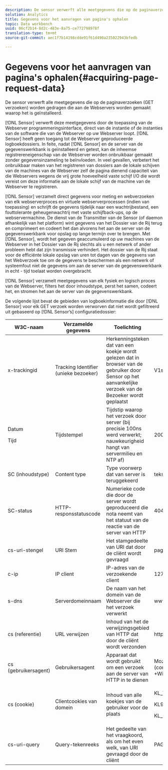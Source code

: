 ```yaml
---
description: De sensor verwerft alle meetgegevens die op de paginaverzoeken (GET verzoeken) worden gedragen die aan de Webservers worden gemaakt waarop het is geïnstalleerd.
solution: Analytics
title: Gegevens voor het aanvragen van pagina's ophalen
topic: Data workbench
uuid: 06cf2b14-8d2c-483e-8a75-ce772798978f
translation-type: tm+mt
source-git-commit: aec1f7b14198cdde91f61d490a235022943bfedb

---
```



# Gegevens voor het aanvragen van pagina&#39;s ophalen{#acquiring-page-request-data}

De sensor verwerft alle meetgegevens die op de paginaverzoeken (GET verzoeken) worden gedragen die aan de Webservers worden gemaakt waarop het is geïnstalleerd.

[!DNL Sensor] verwerft deze meetgegevens door de toepassing van de Webserver programmeringsinterface, direct van de instantie of de instanties van de software die van de Webserver op uw Webserver loopt. [!DNL Sensor] heeft geen toegang tot de Webserver geproduceerde logboekdossiers. In feite, nadat [!DNL Sensor] en de server van de gegevenswerkbank is geïnstalleerd en getest, kan de inheemse registrereneigenschap van de Webserver worden onbruikbaar gemaakt zonder gegevensinzameling te beïnvloeden. In veel gevallen, verbetert het onbruikbaar maken van het registreren van dossiers aan de lokale schijven van de machines van de Webserver zelf de pagina dienend capaciteit van die Webservers wegens de vrij grote hoeveelheid vaste schijf I/O die wordt vereist om deze informatie aan de lokale schijf van de machine van de Webserver te registreren.

[!DNL Sensor] verzamelt direct gegevens voor meting en webverzoeken van elk webserverproces en virtuele webserverprocessen (indien van toepassing) en schrijft de gegevens tijdelijk naar een wachtrijbestand, een fouttolerante geheugenwachtrij met vaste schijfback-ups, op de webservermachine. De dienst van de Transmitter van de Sensor (of daemon afhankelijk van het platform) wint gegevens van het Dossier van de Rij terug en comprimeert en codeert het dan alvorens het aan de server van de gegevenswerkbank voor opslag op lange termijn over te brengen. Met [!DNL Sensor], wordt het gegeven geaccumuleerd op uw machines van de Webserver in het Dossier van de Rij slechts als u een netwerk of ander probleem hebt dat zijn transmissie verhindert. Het dossier van de Rij staat voor de efficiënte lokale opslag van uren tot dagen van de gegevens van het Webverzoek toe om de gegevens te beschermen als een netwerk of systeemfout niet de gegevens om aan de server van de gegevenswerkbank in echt - tijd toelaat worden overgebracht.

[!DNL Sensor] verzamelt meetgegevens van elk fysiek en logisch proces van de Webserver, filters het door inhoudstype, perst het samen, codeert het, en stromen het aan de server van de gegevenswerkbank.

De volgende lijst bevat de gebieden van logboekinformatie die door [!DNL Sensor] voor elk GET verzoek worden verworven dat niet wordt gefiltreerd uit gebaseerd op [!DNL Sensor’s] configuratiedossier:

<table id="table_5F65474150EC41648B35D0B031FB9B15"> 
 <thead> 
  <tr> 
   <th colname="col1" class="entry"> W3C-naam </th> 
   <th colname="col2" class="entry"> Verzamelde gegevens </th> 
   <th colname="col3" class="entry"> Toelichting </th> 
   <th colname="col4" class="entry"> Toelichting </th> 
  </tr> 
 </thead>
 <tbody> 
  <tr> 
   <td colname="col1"> x-trackingid </td> 
   <td colname="col2"> Tracking Identifier (unieke bezoeker) </td> 
   <td colname="col3"> Herkenningsteken dat van een koekje wordt gelezen dat in browser van de gebruiker door <span class="wintitle"> </span> Sensor op het aanvankelijke verzoek van de Bezoeker wordt geplaatst </td> 
   <td colname="col4"> V1st=3C94007B4E01F9C2 </td> 
  </tr> 
  <tr> 
   <td colname="col1"> <p>Datum </p> <p>Tijd </p> </td> 
   <td colname="col2"> Tijdstempel </td> 
   <td colname="col3"> Tijdstip waarop het verzoek door server (bij precisie 100ns werd verwerkt; nauwkeurigheid hangt van servermilieu en NTP af) </td> 
   <td colname="col4"> 2002-11-21 17:21:45.123 </td> 
  </tr> 
  <tr> 
   <td colname="col1"> SC (inhoudstype) </td> 
   <td colname="col2"> Content type </td> 
   <td colname="col3"> Type voorwerp dat van server is teruggekeerd </td> 
   <td colname="col4"> tekst/html </td> 
  </tr> 
  <tr> 
   <td colname="col1"> SC-status </td> 
   <td colname="col2"> HTTP-responsstatuscode </td> 
   <td colname="col3"> Numerieke code die door de server wordt geproduceerd die nota neemt van het statuut van de reactie van de server van HTTP </td> 
   <td colname="col4"> 404 </td> 
  </tr> 
  <tr> 
   <td colname="col1"> cs-uri-stengel </td> 
   <td colname="col2"> URI Stem </td> 
   <td colname="col3"> Het stamgedeelte van URI dat door de cliënt wordt gevraagd </td> 
   <td colname="col4"> <span class="filepath"> pagedir/page.asp </span> </td> 
  </tr> 
  <tr> 
   <td colname="col1"> c-ip </td> 
   <td colname="col2"> IP client </td> 
   <td colname="col3"> IP-adres van de verzoekende client </td> 
   <td colname="col4"> 127.0.0.1 </td> 
  </tr> 
  <tr> 
   <td colname="col1"> s-dns </td> 
   <td colname="col2"> Serverdomeinnaam </td> 
   <td colname="col3"> De naam van het domein van de Webserver die het verzoek verwerkt </td> 
   <td colname="col4"> <span class="filepath"> www.domain.com </span> </td> 
  </tr> 
  <tr> 
   <td colname="col1"> cs (referentie) </td> 
   <td colname="col2"> URL verwijzen </td> 
   <td colname="col3"> Inhoud van het de verwijzingsgebied van HTTP dat door de cliënt wordt verzonden </td> 
   <td colname="col4"> <span class="filepath"> http://www.referringsite.com </span> </td> 
  </tr> 
  <tr> 
   <td colname="col1"> cs (gebruikersagent) </td> 
   <td colname="col2"> Gebruikersagent </td> 
   <td colname="col3"> Apparaat dat wordt gebruikt om een verzoek aan de server van HTTP in te dienen </td> 
   <td colname="col4"> Mozilla/4.0+(compatibel;+MSIE+6.0; +Windows+NT+5.1) </td> 
  </tr> 
  <tr> 
   <td colname="col1"> cs (cookie) </td> 
   <td colname="col2"> Clientcookies van domein </td> 
   <td colname="col3"> Inhoud van alle koekjes van de gebruiker voor de plaats </td> 
   <td colname="col4"> <p>KL_TC1 1038058778312 </p> <p>KL972x1038058778312282052 </p> <p>KL_PVKL972 0 </p> </td> 
  </tr> 
  <tr> 
   <td colname="col1"> cs-uri-query </td> 
   <td colname="col2"> Query-tekenreeks </td> 
   <td colname="col3"> Het gedeelte van het vraagkoord, als om het even welk, van URI gevraagd door de cliënt </td> 
   <td colname="col4"> PAGENAME=dynamic1&amp;link=3001 </td> 
  </tr> 
 </tbody> 
</table>

